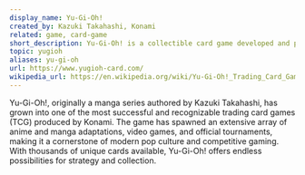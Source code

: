 ```yaml
---
display_name: Yu-Gi-Oh!
created_by: Kazuki Takahashi, Konami
related: game, card-game
short_description: Yu-Gi-Oh! is a collectible card game developed and published by Konami
topic: yugioh
aliases: yu-gi-oh
url: https://www.yugioh-card.com/
wikipedia_url: https://en.wikipedia.org/wiki/Yu-Gi-Oh!_Trading_Card_Game
---
```


Yu-Gi-Oh!, originally a manga series authored by Kazuki Takahashi, has grown into one of the most successful and recognizable trading card games (TCG) produced by Konami. The game has spawned an extensive array of anime and manga adaptations, video games, and official tournaments, making it a cornerstone of modern pop culture and competitive gaming. With thousands of unique cards available, Yu-Gi-Oh! offers endless possibilities for strategy and collection.
